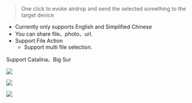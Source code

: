 > One click to evoke airdrop and send the selected something to the target device

- Currently only supports English and Simplified Chinese
- You can share file、photo、url.
- Support File Action
    - Support multi file selection.

Support Catalina、Big Sur


[![](https://img.shields.io/badge/version-v1.7-green)](./Airdrop.alfredworkflow)

![](./screenshot.gif)

![](./screenshot2.gif)


